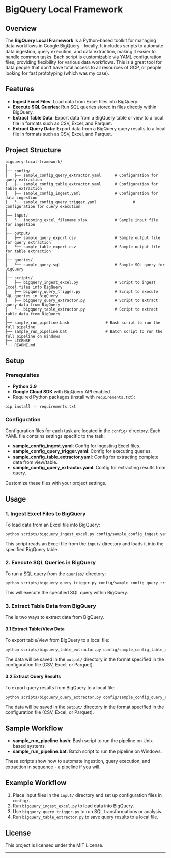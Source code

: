
# BigQuery Local Framework

## Overview

The **BigQuery Local Framework** is a Python-based toolkit for managing data workflows in Google BigQuery - locally. It includes scripts to automate data ingestion, query execution, and data extraction, making it easier to handle common tasks. Each script is customizable via YAML configuration files, providing flexibility for various data workflows.
This is a great tool for data people that don't have total access to all resources of GCP, or people looking for fast prototyping (which was my case).

## Features

- **Ingest Excel Files**: Load data from Excel files into BigQuery.
- **Execute SQL Queries**: Run SQL queries stored in files directly within BigQuery.
- **Extract Table Data**: Export data from a BigQuery table or view to a local file in formats such as CSV, Excel, and Parquet.
- **Extract Query Data**: Export data from a BigQuery query results to a local file in formats such as CSV, Excel, and Parquet.
 
## Project Structure

```plaintext
bigquery-local-framework/
│
├── config/
│   ├── sample_config_query_extractor.yaml      # Configuration for query extraction
│   ├── sample_config_table_extractor.yaml      # Configuration for table extraction
│   ├── sample_config_ingest.yaml               # Configuration for data ingestion
│   └── sample_config_query_trigger.yaml                # Configuration for query execution
│
├── input/
│   └── incoming_excel_filename.xlsx            # Sample input file for ingestion
│
├── output/
│   ├── sample_query_export.csv                 # Sample output file for query extraction
│   └── sample_table_export.csv                 # Sample output file for table extraction
│
├── queries/
│   └── sample_query.sql                        # Sample SQL query for BigQuery
│
├── scripts/
│   ├── bigquery_ingest_excel.py                # Script to ingest Excel files into BigQuery
│   ├── bigquery_query_trigger.py               # Script to execute SQL queries in BigQuery
│   ├── bigquery_query_extractor.py             # Script to extract query data from BigQuery
│   └── bigquery_table_extractor.py             # Script to extract table data from BigQuery
│
├── sample_run_pipeline.bash                # Bash script to run the full pipeline
├── sample_run_pipeline.bat                 # Batch script to run the full pipeline on Windows
├── LICENSE
└── README.md
```

## Setup

### Prerequisites

- **Python 3.9**
- **Google Cloud SDK** with BigQuery API enabled
- Required Python packages (install with `requirements.txt`):

```bash
pip install -r requirements.txt
```

### Configuration

Configuration files for each task are located in the `config/` directory. Each YAML file contains settings specific to the task:

- **sample_config_ingest.yaml**: Config for ingesting Excel files.
- **sample_config_query_trigger.yaml**: Config for executing queries.
- **sample_config_table_extractor.yaml**: Config for extracting complete data from view/table.
- **sample_config_query_extractor.yaml**: Config for extracting results from query.

Customize these files with your project settings.

## Usage

### 1. Ingest Excel Files to BigQuery

To load data from an Excel file into BigQuery:

```bash
python scripts/bigquery_ingest_excel.py config/sample_config_ingest.yaml
```

This script reads an Excel file from the `input/` directory and loads it into the specified BigQuery table.

### 2. Execute SQL Queries in BigQuery

To run a SQL query from the `queries/` directory:

```bash
python scripts/bigquery_query_trigger.py config/sample_config_query_trigger.yaml queries/sample_query.sql
```

This will execute the specified SQL query within BigQuery.

### 3. Extract Table Data from BigQuery

The is two ways to extract data from BigQuery.

#### 3.1 Extract Table/View Data

To export table/view from BigQuery to a local file:

```bash
python scripts/bigquery_table_extractor.py config/sample_config_table_extractor.yaml
```

The data will be saved in the `output/` directory in the format specified in the configuration file (CSV, Excel, or Parquet).

#### 3.2 Extract Query Results

To export query results from BigQuery to a local file:

```bash
python scripts/bigquery_query_extractor.py config/sample_config_query_extractor.yaml queries/sample_query.sql
```

The data will be saved in the `output/` directory in the format specified in the configuration file (CSV, Excel, or Parquet).

## Sample Workflow

- **sample_run_pipeline.bash**: Bash script to run the pipeline on Unix-based systems.
- **sample_run_pipeline.bat**: Batch script to run the pipeline on Windows.

These scripts show how to automate ingestion, query execution, and extraction in sequence - a pipeline if you will.

## Example Workflow

1. Place input files in the `input/` directory and set up configuration files in `config/`.
2. Run `bigquery_ingest_excel.py` to load data into BigQuery.
3. Use `bigquery_query_trigger.py` to run SQL transformations or analysis.
4. Run `bigquery_table_extractor.py` to save query results to a local file.

## License

This project is licensed under the MIT License.

---
